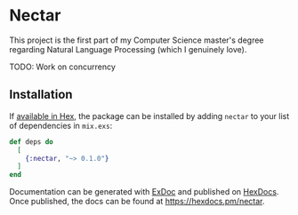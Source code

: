 # Nectar

This project is the first part of my Computer Science master's degree regarding Natural Language Processing (which I genuinely love).

TODO: Work on concurrency

## Installation

If [available in Hex](https://hex.pm/docs/publish), the package can be installed
by adding `nectar` to your list of dependencies in `mix.exs`:

```elixir
def deps do
  [
    {:nectar, "~> 0.1.0"}
  ]
end
```

Documentation can be generated with [ExDoc](https://github.com/elixir-lang/ex_doc)
and published on [HexDocs](https://hexdocs.pm). Once published, the docs can
be found at <https://hexdocs.pm/nectar>.

